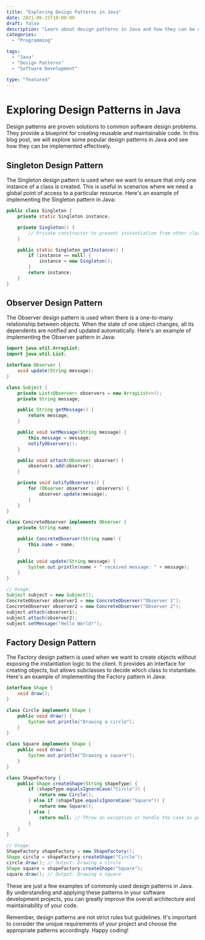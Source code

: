 ```yaml
--- 
title: "Exploring Design Patterns in Java"
date: 2021-06-15T10:00:00
draft: false
description: "Learn about design patterns in Java and how they can be used to improve software development."
categories: 
  - "Programming"

tags:
  - "Java"
  - "Design Patterns"
  - "Software Development"

type: "featured"
---
```


# Exploring Design Patterns in Java

Design patterns are proven solutions to common software design problems. They provide a blueprint for creating reusable and maintainable code. In this blog post, we will explore some popular design patterns in Java and see how they can be implemented effectively.

## Singleton Design Pattern

The Singleton design pattern is used when we want to ensure that only one instance of a class is created. This is useful in scenarios where we need a global point of access to a particular resource. Here's an example of implementing the Singleton pattern in Java:

```java
public class Singleton {
    private static Singleton instance;

    private Singleton() {
        // Private constructor to prevent instantiation from other classes
    }

    public static Singleton getInstance() {
        if (instance == null) {
            instance = new Singleton();
        }
        return instance;
    }
}
```

## Observer Design Pattern

The Observer design pattern is used when there is a one-to-many relationship between objects. When the state of one object changes, all its dependents are notified and updated automatically. Here's an example of implementing the Observer pattern in Java:

```java
import java.util.ArrayList;
import java.util.List;

interface Observer {
    void update(String message);
}

class Subject {
    private List<Observer> observers = new ArrayList<>();
    private String message;

    public String getMessage() {
        return message;
    }

    public void setMessage(String message) {
        this.message = message;
        notifyObservers();
    }

    public void attach(Observer observer) {
        observers.add(observer);
    }

    private void notifyObservers() {
        for (Observer observer : observers) {
            observer.update(message);
        }
    }
}

class ConcreteObserver implements Observer {
    private String name;

    public ConcreteObserver(String name) {
        this.name = name;
    }

    public void update(String message) {
        System.out.println(name + " received message: " + message);
    }
}

// Usage:
Subject subject = new Subject();
ConcreteObserver observer1 = new ConcreteObserver("Observer 1");
ConcreteObserver observer2 = new ConcreteObserver("Observer 2");
subject.attach(observer1);
subject.attach(observer2);
subject.setMessage("Hello World!");
```

## Factory Design Pattern

The Factory design pattern is used when we want to create objects without exposing the instantiation logic to the client. It provides an interface for creating objects, but allows subclasses to decide which class to instantiate. Here's an example of implementing the Factory pattern in Java:

```java
interface Shape {
    void draw();
}

class Circle implements Shape {
    public void draw() {
        System.out.println("Drawing a circle");
    }
}

class Square implements Shape {
    public void draw() {
        System.out.println("Drawing a square");
    }
}

class ShapeFactory {
    public Shape createShape(String shapeType) {
        if (shapeType.equalsIgnoreCase("Circle")) {
            return new Circle();
        } else if (shapeType.equalsIgnoreCase("Square")) {
            return new Square();
        } else {
            return null; // Throw an exception or handle the case as per your requirement
        }
    }
}

// Usage:
ShapeFactory shapeFactory = new ShapeFactory();
Shape circle = shapeFactory.createShape("Circle");
circle.draw(); // Output: Drawing a circle
Shape square = shapeFactory.createShape("Square");
square.draw(); // Output: Drawing a square
```

These are just a few examples of commonly used design patterns in Java. By understanding and applying these patterns in your software development projects, you can greatly improve the overall architecture and maintainability of your code.

Remember, design patterns are not strict rules but guidelines. It's important to consider the unique requirements of your project and choose the appropriate patterns accordingly. Happy coding!
